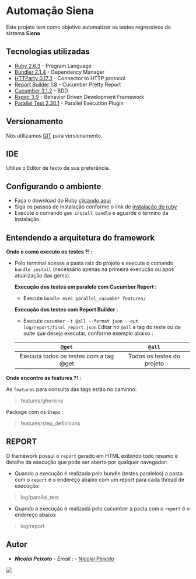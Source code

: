 # Automação Siena
Este projeto tem como objetivo automatizar os testes regressivos do sistema **Siena**

## Tecnologias utilizadas
* [Ruby 2.6.3](https://www.ruby-lang.org/pt/downloads/) - Program Language
* [Bundler 2.1.4](https://bundler.io) - Dependency Manager
* [HTTParty 0.17.3](https://www.rubydoc.info/github/jnunemaker/httparty/HTTParty) - Connector to HTTP protocol
* [Report Builder 1.8](https://github.com/rajatthareja/ReportBuilder/) - Cucumber Pretty Report
* [Cucumber 3.1.2](https://cucumber.io/) - BDD
* [Rspec 3.9](https://rspec.info) - Behavior Driven Development Framework
* [Parallel Test 2.30.1](https://rubygems.org/gems/parallel_tests) - Parallel Execution Plugin

## Versionamento
Nós utilizamos [GIT](https://git-scm.com/) para versionamento.  

## IDE
Utilize o Editor de texto de sua preferência.

## Configurando o ambiente

 * Faça o download do Ruby [clicando aqui](https://www.ruby-lang.org/pt/downloads/)
 * Siga os passos de instalação conforme o link de [instalação do ruby](https://www.ruby-lang.org/pt/documentation/installation/)
 * Execute o comando `gem install bundle` e aguarde o término da instalação.

## Entendendo a arquitetura do framework

**Onde e como executo os testes ?! :**
  * Pelo terminal acesse a pasta raiz do projeto e execute o comando `bundle install` (necessário apenas na primeira execução ou após atualização das gems).

    **Execução dos testes em paralelo com Cucumber Report :**
    * Execute `bundle exec parallel_cucumber features/`

    **Execução dos testes com Report Builder :**
    * Execute `cucumber -t @all --format json --out log/report/final_report.json`
      Editar no `@all` a tag do teste ou da suíte que deseja executar, conforme exemplo abaixo :

    |             ```@get```                |          ```@all```          |
    |:-------------------------------------:|:----------------------------:|
    |Executa todos os testes com a tag @get | Todos os testes do projeto   |

**Onde encontro as features ?! :** 

As `features` para consulta das tags estão no caminho:
> features/gherkins

Package com os `Steps` :
> features/step_definitions

## REPORT

O framework possui o `report` gerado em HTML exibindo todo resumo e detalhe da execução que pode ser aberto por qualquer navegador:

* Quando a execução é realizada pelo bundle (testes paralelos) a pasta com o `report` é o endereço abaixo com um report para cada thread de execução:
> log/parallel_test

* Quando a execução é realizada pelo cucumber a pasta com o `report` é o endereço abaixo:
> log/report


## Autor
* **_Nicolai Peixoto_** - *Email :* - [Nicolai Peixoto](nicolai_nascimento@hotmail.com)

![](https://media.giphy.com/media/l0HlHFRbmaZtBRhXG/giphy.gif)
